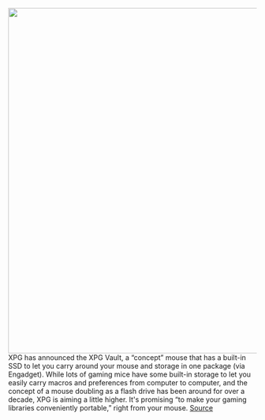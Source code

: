 <img src='https://cdn.vox-cdn.com/thumbor/usMFb69YMYNrkUzEuMHp1ZOUO00=/0x0:1500x1500/1200x800/filters:focal(1006x383:1246x623)/cdn.vox-cdn.com/uploads/chorus_image/image/70320364/xpg_peripheral.0.jpg' width='700px' /><br/>
XPG has announced the XPG Vault, a “concept” mouse that has a built-in SSD to let you carry around your mouse and storage in one package (via Engadget). While lots of gaming mice have some built-in storage to let you easily carry macros and preferences from computer to computer, and the concept of a mouse doubling as a flash drive has been around for over a decade, XPG is aiming a little higher. It's promising “to make your gaming libraries conveniently portable,” right from your mouse.
<a href='https://www.theverge.com/2021/12/27/22855409/xpg-the-vault-gaming-mouse-1-tb-ssd-portable-games-libray-lan-party'> Source <a/>